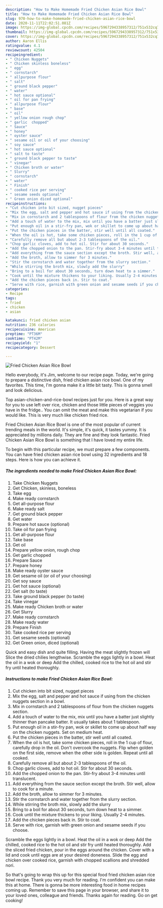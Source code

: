 ```yaml
---
description: "How to Make Homemade Fried Chicken Asian Rice Bowl"
title: "How to Make Homemade Fried Chicken Asian Rice Bowl"
slug: 970-how-to-make-homemade-fried-chicken-asian-rice-bowl
date: 2020-11-11T22:02:51.081Z
image: https://img-global.cpcdn.com/recipes/5967294338957312/751x532cq70/fried-chicken-asian-rice-bowl-recipe-main-photo.jpg
thumbnail: https://img-global.cpcdn.com/recipes/5967294338957312/751x532cq70/fried-chicken-asian-rice-bowl-recipe-main-photo.jpg
cover: https://img-global.cpcdn.com/recipes/5967294338957312/751x532cq70/fried-chicken-asian-rice-bowl-recipe-main-photo.jpg
author: Aaron Ellis
ratingvalue: 4.1
reviewcount: 42504
recipeingredient:
- " Chicken Nuggets"
- " Chicken skinless boneless"
- " egg"
- " cornstarch"
- " allpurpose flour"
- " salt"
- " ground black pepper"
- " water"
- " hot sauce optional"
- " oil for pan frying"
- " allpurpose flour"
- " base"
- " oil"
- " yellow onion rough chop"
- " garlic  chopped"
- " Sauce"
- " honey"
- " oyster sauce"
- " sesame oil or oil of your choosing"
- " soy sauce"
- " hot sauce optional"
- " salt to taste"
- " ground black pepper to taste"
- " vinegar"
- " Chicken broth or water"
- " Slurry"
- " cornstarch"
- " water"
- " Finish"
- " cooked rice per serving"
- " sesame seeds optional"
- " Green onion diced optional"
recipeinstructions:
- "Cut chicken into bit sized, nugget pieces"
- "Mix the egg, salt and pepper and hot sauce if using from the chicken nuggets section in a bowl."
- "Mix in cornstarch and 2 tablespoons of flour from the chicken nuggets section."
- "Add a touch of water to the mix, mix until you have a batter just slightly thinner than pancake batter. It usually takes about 1 tablespoon."
- "Put enough oil in a stir-fry pan, wok or skillet to come up about half way on the chicken nuggets. Set on medium heat."
- "Put the chicken pieces in the batter, stir well until all coated."
- "When the oil is hot, take some chicken pieces, roll in the 1 cup of flour, carefully drop in the oil. Don&#39;t overcook the nuggets. Flip when golden on the first side, remove when the other side is golden. Repeat until all cooked."
- "Carefully remove all but about 2-3 tablespoons of the oil."
- "Chop garlic cloves, add to hot oil. Stir for about 30 seconds."
- "Add the chopped onion to the pan. Stir-fry about 3-4 minutes until translucent."
- "Add everything from the sauce section except the broth. Stir well, allow to cook for a minute."
- "Add the broth, allow to simmer for 3 minutes."
- "Stir the cornstarch and water together from the slurry section."
- "While stirring the broth mix, slowly add the slurry"
- "Bring to a boil for about 30 seconds, turn down heat to a simmer."
- "Cook until the mixture thickens to your liking. Usually 2-4 minutes."
- "Add the chicken pieces back in. Stir to coat."
- "Serve with rice, garnish with green onion and sesame seeds if you choose."
categories:
- Recipe
tags:
- fried
- chicken
- asian

katakunci: fried chicken asian 
nutrition: 236 calories
recipecuisine: American
preptime: "PT36M"
cooktime: "PT42M"
recipeyield: "1"
recipecategory: Dessert

---
```



![Fried Chicken Asian Rice Bowl](https://img-global.cpcdn.com/recipes/5967294338957312/751x532cq70/fried-chicken-asian-rice-bowl-recipe-main-photo.jpg)

Hello everybody, it's Jim, welcome to our recipe page. Today, we're going to prepare a distinctive dish, fried chicken asian rice bowl. One of my favorites. This time, I'm gonna make it a little bit tasty. This is gonna smell and look delicious.

Top asian-chicken-and-rice-bowl recipes just for you. Here is a great way for you to use left over rice, chicken and those little pieces of veggies you have in the fridge.. You can omit the meat and make this vegetarian if you would like. This is very much like chicken fried rice.

Fried Chicken Asian Rice Bowl is one of the most popular of current trending meals in the world. It's simple, it's quick, it tastes yummy. It is appreciated by millions daily. They are fine and they look fantastic. Fried Chicken Asian Rice Bowl is something that I have loved my entire life.


To begin with this particular recipe, we must prepare a few components. You can have fried chicken asian rice bowl using 32 ingredients and 18 steps. Here is how you can achieve it.

<!--inarticleads1-->

##### The ingredients needed to make Fried Chicken Asian Rice Bowl:

1. Take  Chicken Nuggets
1. Get  Chicken, skinless, boneless
1. Take  egg
1. Make ready  cornstarch
1. Get  all-purpose flour
1. Make ready  salt
1. Get  ground black pepper
1. Get  water
1. Prepare  hot sauce (optional)
1. Take  oil for pan frying
1. Get  all-purpose flour
1. Take  base
1. Get  oil
1. Prepare  yellow onion, rough chop
1. Get  garlic  chopped
1. Prepare  Sauce
1. Prepare  honey
1. Make ready  oyster sauce
1. Get  sesame oil (or oil of your choosing)
1. Get  soy sauce
1. Get  hot sauce (optional)
1. Get  salt (to taste)
1. Take  ground black pepper (to taste)
1. Take  vinegar
1. Make ready  Chicken broth or water
1. Get  Slurry
1. Make ready  cornstarch
1. Make ready  water
1. Prepare  Finish
1. Take  cooked rice per serving
1. Get  sesame seeds (optional)
1. Get  Green onion, diced (optional)


Quick and easy dish and quite filling. Having the meat slightly frozen will Slice the dried chilies lengthwise. Scramble the eggs lightly in a bowl. Heat the oil in a wok or deep Add the chilled, cooked rice to the hot oil and stir fry until heated thoroughly. 

<!--inarticleads2-->

##### Instructions to make Fried Chicken Asian Rice Bowl:

1. Cut chicken into bit sized, nugget pieces
1. Mix the egg, salt and pepper and hot sauce if using from the chicken nuggets section in a bowl.
1. Mix in cornstarch and 2 tablespoons of flour from the chicken nuggets section.
1. Add a touch of water to the mix, mix until you have a batter just slightly thinner than pancake batter. It usually takes about 1 tablespoon.
1. Put enough oil in a stir-fry pan, wok or skillet to come up about half way on the chicken nuggets. Set on medium heat.
1. Put the chicken pieces in the batter, stir well until all coated.
1. When the oil is hot, take some chicken pieces, roll in the 1 cup of flour, carefully drop in the oil. Don&#39;t overcook the nuggets. Flip when golden on the first side, remove when the other side is golden. Repeat until all cooked.
1. Carefully remove all but about 2-3 tablespoons of the oil.
1. Chop garlic cloves, add to hot oil. Stir for about 30 seconds.
1. Add the chopped onion to the pan. Stir-fry about 3-4 minutes until translucent.
1. Add everything from the sauce section except the broth. Stir well, allow to cook for a minute.
1. Add the broth, allow to simmer for 3 minutes.
1. Stir the cornstarch and water together from the slurry section.
1. While stirring the broth mix, slowly add the slurry
1. Bring to a boil for about 30 seconds, turn down heat to a simmer.
1. Cook until the mixture thickens to your liking. Usually 2-4 minutes.
1. Add the chicken pieces back in. Stir to coat.
1. Serve with rice, garnish with green onion and sesame seeds if you choose.


Scramble the eggs lightly in a bowl. Heat the oil in a wok or deep Add the chilled, cooked rice to the hot oil and stir fry until heated thoroughly. Add the sliced fried chicken, pour in the eggs around the chicken. Cover with a lid and cook until eggs are at your desired doneness. Slide the egg and chicken over cooked rice, garnish with chopped scallions and shredded nori. 

So that's going to wrap this up for this special food fried chicken asian rice bowl recipe. Thank you very much for reading. I'm confident you can make this at home. There is gonna be more interesting food in home recipes coming up. Remember to save this page in your browser, and share it to your loved ones, colleague and friends. Thanks again for reading. Go on get cooking!
